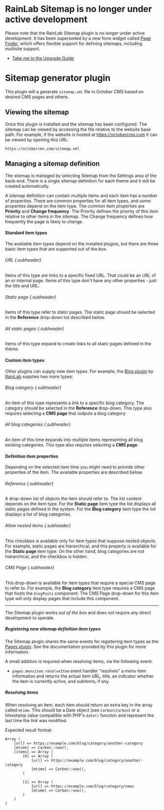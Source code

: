 # RainLab Sitemap is no longer under active development

Please note that the RainLab Sitemap plugin is no longer under active development. It has been superseded by a new form widget called [Page Finder](https://docs.octobercms.com/3.x/element/form/widget-pagefinder.html), which offers flexible support for defining sitemaps, including multisite support.

- [Take me to the Upgrade Guide](./UPGRADE.md)

# Sitemap generator plugin

This plugin will a generate `sitemap.xml` file in October CMS based on desired CMS pages and others.

## Viewing the sitemap

Once this plugin is installed and the sitemap has been configured. The sitemap can be viewed by accessing the file relative to the website base path. For example, if the website is hosted at https://octobercms.com it can be viewed by opening this URL:

```
https://octobercms.com/sitemap.xml
```

## Managing a sitemap definition

The sitemap is managed by selecting Sitemap from the Settings area of the back-end. There is a single sitemap definition for each theme and it will be created automatically.

A sitemap definition can contain multiple items and each item has a number of properties. There are common properties for all item types, and some properties depend on the item type. The common item properties are **Priority** and **Change frequency**. The Priority defines the priority of this item relative to other items in the sitemap. The Change frequency defines how frequently the page is likely to change.

#### Standard item types
The available item types depend on the installed plugins, but there are three basic item types that are supported out of the box.

###### URL {.subheader}
Items of this type are links to a specific fixed URL. That could be an URL of an or internal page. Items of this type don't have any other properties - just the title and URL.

###### Static page {.subheader}
Items of this type refer to static pages. The static page should be selected in the **Reference** drop-down list described below.

###### All static pages {.subheader}
Items of this type expand to create links to all static pages defined in the theme.

#### Custom item types
Other plugins can supply new item types. For example, the [Blog plugin](https://octobercms.com/plugin/rainlab-blog) by [RainLab](https://octobercms.com/author/RainLab) supplies two more types:

###### Blog category {.subheader}
An item of this type represents a link to a specific blog category. The category should be selected in the **Reference** drop-down. This type also requires selecting a **CMS page** that outputs a blog category.

###### All blog categories {.subheader}
An item of this time expands into multiple items representing all blog existing categories. This type also requires selecting a **CMS page**.

#### Definition item properties
Depending on the selected item time you might need to provide other properties of the item. The available properties are described below.

###### Reference {.subheader}
A drop-down list of objects the item should refer to. The list content depends on the item type. For the **Static page** item type the list displays all static pages defined in the system. For the **Blog category** item type the list displays a list of blog categories.

###### Allow nested items {.subheader}
This checkbox is available only for item types that suppose nested objects. For example, static pages are hierarchical, and this property is available for the **Static page** item type. On the other hand, blog categories are not hierarchical, and the checkbox is hidden.

###### CMS Page {.subheader}
This drop-down is available for item types that require a special CMS page to refer to. For example, the **Blog category** item type requires a CMS page that hosts the `blogPosts` component. The CMS Page drop-down for this item type will only display pages that include this component.

---

The Sitemap plugin works *out of the box* and does not require any direct development to operate.

##### Registering new sitemap definition item types

The Sitemap plugin shares the same events for registering item types as the [Pages plugin](https://octobercms.com/plugin/rainlab-pages). See the documentation provided by this plugin for more information.

A small addition is required when resolving items, via the following event:

* `pages.menuitem.resolveItem` event handler "resolves" a menu item information and returns the actual item URL, title, an indicator whether the item is currently active, and subitems, if any.

##### Resolving items

When resolving an item, each item should return an extra key in the array called `mtime`. This should be a Date object (see `Carbon\Carbon`) or a timestamp value compatible with PHP's `date()` function and represent the last time the link was modified.

Expected result format:

```
Array (
    [url] => https://example.com/blog/category/another-category
    [mtime] => Carbon::now(),
    [items] => Array (
        [0] => Array (
            [url] => https://example.com/blog/category/another-category
            [mtime] => Carbon::now(),
        )

        [1] => Array (
            [url] => https://example.com/blog/category/news
            [mtime] => Carbon::now(),
        )
    )
)
```
